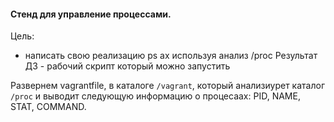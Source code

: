 #### Стенд для управление процессами.

Цель:
- написать свою реализацию ps ax используя анализ /proc
Результат ДЗ - рабочий скрипт который можно запустить

Развернем vagrantfile, в каталоге `/vagrant`, который анализиурет каталог `/proc` и выводит следующую информацию о процесаах:
PID, NAME, STAT, COMMAND.

